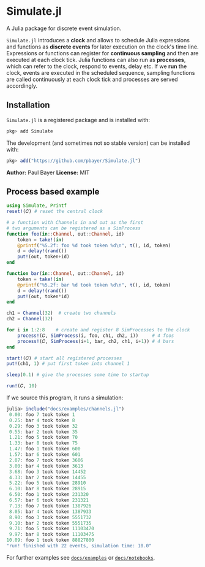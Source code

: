 # Simulate.jl

A Julia package for discrete event simulation.

`Simulate.jl` introduces a **clock** and allows to schedule Julia expressions and functions as **discrete events** for later execution on the clock's time line. Expressions or functions can register for **continuous sampling** and then are executed at each clock tick. Julia functions can also run as **processes**, which can refer to the clock, respond to events, delay etc. If we **run** the clock,  events are executed in the scheduled sequence, sampling functions are called continuously at each clock tick and processes are served accordingly.

## Installation

`Simulate.jl` is a registered package and is installed with:

```julia
pkg> add Simulate
```

The development (and sometimes not so stable version) can be installed with:

```julia
pkg> add("https://github.com/pbayer/Simulate.jl")
```

**Author:** Paul Bayer
**License:** MIT

## Process based example

```julia
using Simulate, Printf
reset!(𝐶) # reset the central clock

# a function with Channels in and out as the first  
# two arguments can be registered as a SimProcess
function foo(in::Channel, out::Channel, id)
    token = take!(in)
    @printf("%5.2f: foo %d took token %d\n", τ(), id, token)
    d = delay!(rand())
    put!(out, token+id)
end

function bar(in::Channel, out::Channel, id)
    token = take!(in)
    @printf("%5.2f: bar %d took token %d\n", τ(), id, token)
    d = delay!(rand())
    put!(out, token*id)
end

ch1 = Channel(32)  # create two channels
ch2 = Channel(32)

for i in 1:2:8    # create and register 8 SimProcesses to the clock
    process!(𝐶, SimProcess(i, foo, ch1, ch2, i))     # 4 foos
    process!(𝐶, SimProcess(i+1, bar, ch2, ch1, i+1)) # 4 bars
end

start!(𝐶) # start all registered processes
put!(ch1, 1) # put first token into channel 1

sleep(0.1) # give the processes some time to startup

run!(𝐶, 10)
```

If we source this program, it runs a simulation:

```julia
julia> include("docs/examples/channels.jl")
 0.00: foo 7 took token 1
 0.25: bar 4 took token 8
 0.29: foo 3 took token 32
 0.55: bar 2 took token 35
 1.21: foo 5 took token 70
 1.33: bar 8 took token 75
 1.47: foo 1 took token 600
 1.57: bar 6 took token 601
 2.07: foo 7 took token 3606
 3.00: bar 4 took token 3613
 3.68: foo 3 took token 14452
 4.33: bar 2 took token 14455
 5.22: foo 5 took token 28910
 6.10: bar 8 took token 28915
 6.50: foo 1 took token 231320
 6.57: bar 6 took token 231321
 7.13: foo 7 took token 1387926
 8.05: bar 4 took token 1387933
 8.90: foo 3 took token 5551732
 9.10: bar 2 took token 5551735
 9.71: foo 5 took token 11103470
 9.97: bar 8 took token 11103475
10.09: foo 1 took token 88827800
"run! finished with 22 events, simulation time: 10.0"
```

For further examples see [`docs/examples`](https://github.com/pbayer/Simulate.jl/tree/master/docs/examples) or [`docs/notebooks`](https://github.com/pbayer/Simulate.jl/tree/master/docs/notebooks).
